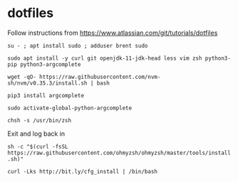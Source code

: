dotfiles
========

Follow instructions from https://www.atlassian.com/git/tutorials/dotfiles

```su - ; apt install sudo ; adduser brent sudo```

```sudo apt install -y curl git openjdk-11-jdk-head less vim zsh python3-pip python3-argcomplete```

```wget -qO- https://raw.githubusercontent.com/nvm-sh/nvm/v0.35.3/install.sh | bash```

```pip3 install argcomplete```

```sudo activate-global-python-argcomplete```

```chsh -s /usr/bin/zsh```

Exit and log back in

```sh -c "$(curl -fsSL https://raw.githubusercontent.com/ohmyzsh/ohmyzsh/master/tools/install.sh)"```

```curl -Lks http://bit.ly/cfg_install | /bin/bash```
